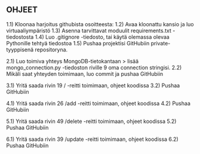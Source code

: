 OHJEET
------
1.1) Kloonaa harjoitus githubista osoitteesta:
1.2) Avaa kloonattu kansio ja luo virtuaaliympäristö
1.3) Asenna tarvittavat moduulit requirements.txt -tiedostosta
1.4) Luo .gitignore -tiedosto, tai käytä olemassa olevaa Pythonille tehtyä tiedostoa
1.5) Pushaa projektisi GitHubiin private-tyyppisenä repositoryna.

2.1) Luo toimiva yhteys MongoDB-tietokantaan > lisää mongo_connection.py -tiedoston riville 9 oma connection stringisi.
2.2) Mikäli saat yhteyden toimimaan, luo commit ja pushaa GitHubiin

3.1) Yritä saada rivin 19 /       -reitti toimimaan, ohjeet koodissa
3.2) Pushaa GitHubiin

4.1) Yritä saada rivin 26 /add    -reitti toimimaan, ohjeet koodissa
4.2) Pushaa GitHubiin

5.1) Yritä saada rivin 49 /delete -reitti toimimaan, ohjeet koodissa
5.2) Pushaa GitHubiin

6.1) Yritä saada rivin 39 /update -reitti toimimaan, ohjeet koodissa
6.2) Pushaa GitHubiin
